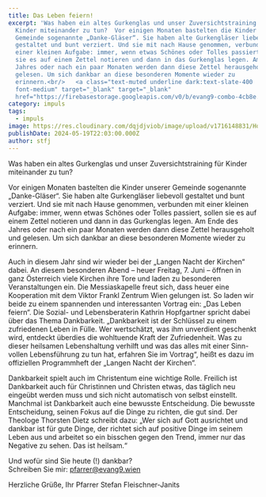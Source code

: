```yaml
---
title: Das Leben feiern!
excerpt: 'Was haben ein altes Gurkenglas und unser Zuversichtstraining für
  Kinder miteinander zu tun?  Vor einigen Monaten bastelten die Kinder unserer
  Gemeinde sogenannte „Danke-Gläser“. Sie haben alte Gurkengläser liebevoll
  gestaltet und bunt verziert. Und sie mit nach Hause genommen, verbunden mit
  einer kleinen Aufgabe: immer, wenn etwas Schönes oder Tolles passiert, sollen
  sie es auf einem Zettel notieren und dann in das Gurkenglas legen. Am Ende des
  Jahres oder nach ein paar Monaten werden dann diese Zettel herausgeholt und
  gelesen. Um sich dankbar an diese besonderen Momente wieder zu
  erinnern.<br/>   <a class="text-muted underline dark:text-slate-400
  font-medium" target="_blank" target="_blank"
  href="https://firebasestorage.googleapis.com/v0/b/evang9-combo-4cb8e.appspot.com/o/zeitung%2FGemeindezeitung202406.pdf?alt=media&token=c5c1876e-2001-4e06-9b99-3a2f330d10f2">PDF</a>'
category: impuls
tags:
  - impuls
image: https://res.cloudinary.com/dqjdjviob/image/upload/v1716148831/Homepage/News/balloons2_b6xdqq.jpg
publishDate: 2024-05-19T22:03:00.000Z
author: stfj
---
```

Was haben ein altes Gurkenglas und unser Zuversichtstraining für Kinder miteinander zu tun?

Vor einigen Monaten bastelten die Kinder unserer Gemeinde sogenannte „Danke-Gläser“. Sie haben alte Gurkengläser liebevoll gestaltet und bunt verziert.
Und sie mit nach Hause genommen, verbunden mit einer kleinen Aufgabe: immer, wenn etwas Schönes oder Tolles passiert, sollen sie es auf einem Zettel notieren und dann in das Gurkenglas legen. Am Ende des Jahres oder nach ein paar Monaten werden dann diese Zettel herausgeholt und gelesen. Um sich dankbar an diese besonderen Momente wieder zu erinnern.

Auch in diesem Jahr sind wir wieder bei der „Langen Nacht der Kirchen“ dabei. An diesem besonderen Abend – heuer Freitag, 7. Juni – öffnen in ganz Österreich viele Kirchen ihre Tore und laden zu besonderen Veranstaltungen ein. Die Messiaskapelle freut sich, dass heuer eine Kooperation mit dem Viktor Frankl Zentrum Wien gelungen ist. So laden wir beide zu einem spannenden und interessanten Vortrag ein:
„Das Leben feiern“. Die Sozial- und Lebensberaterin Kathrin Hopfgartner spricht dabei über das Thema Dankbarkeit. „Dankbarkeit ist der Schlüssel zu einem zufriedenen Leben in Fülle. Wer wertschätzt, was ihm unverdient geschenkt wird, entdeckt überdies die wohltuende Kraft der Zufriedenheit. Was zu dieser heilsamen Lebenshaltung verhilft und was das alles mit einer Sinn-vollen Lebensführung zu tun hat, erfahren Sie im Vortrag“, heißt es dazu im 
offiziellen Programmheft der „Langen Nacht der Kirchen“.

Dankbarkeit spielt auch im Christentum eine wichtige Rolle. Freilich ist Dankbarkeit auch für Christinnen und Christen etwas, das täglich neu eingeübt werden muss und sich nicht automatisch von selbst einstellt. Manchmal ist Dankbarkeit auch eine bewusste Entscheidung. Die bewusste Entscheidung, seinen Fokus auf die Dinge zu richten, die gut sind. Der Theologe Thorsten Dietz schreibt dazu: „Wer sich auf Gott ausrichtet und dankbar ist für gute Dinge, der richtet sich auf positive Dinge im seinem Leben aus und arbeitet so ein bisschen gegen den Trend, immer nur das Negative zu sehen. Das ist heilsam.“

Und wofür sind Sie heute (!) dankbar?<br/>
Schreiben Sie mir: pfarrer@evang9.wien

Herzliche Grüße, Ihr Pfarrer Stefan Fleischner-Janits
